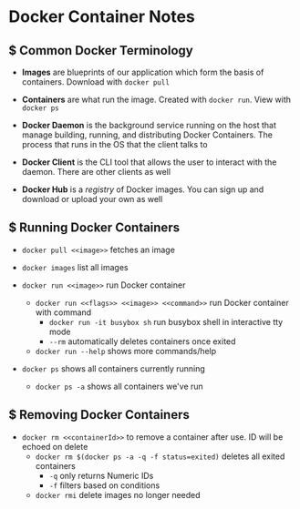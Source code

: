 # Docker Container Notes

## $ Common Docker Terminology

- **Images** are blueprints of our application which form the basis of containers. Download with `docker pull`

- **Containers** are what run the image.  Created with `docker run`. View with `docker ps`

- **Docker Daemon** is the background service running on the host that manage building, running, and distributing Docker Containers.  The process that runs in the OS that the client talks to

- **Docker Client** is the CLI tool that allows the user to interact with the daemon.  There are other clients as well

- **Docker Hub** is a *registry* of Docker images.  You can sign up and download or upload your own as well

## $ Running Docker Containers

- `docker pull <<image>>` fetches an image

- `docker images` list all images

- `docker run <<image>>` run Docker container
  - `docker run <<flags>> <<image>> <<command>>` run Docker container with command
    - `docker run -it busybox sh` run busybox shell in interactive tty mode
    - `--rm` automatically deletes containers once exited
  - `docker run --help` shows more commands/help

- `docker ps` shows all containers currently running
  - `docker ps -a` shows all containers we've run

## $ Removing Docker Containers

- `docker rm <<containerId>>` to remove a container after use. ID will be echoed on delete
  - `docker rm $(docker ps -a -q -f status=exited)` deletes all exited containers
    - `-q` only returns Numeric IDs
    - `-f` filters based on conditions
  - `docker rmi` delete images no longer needed
